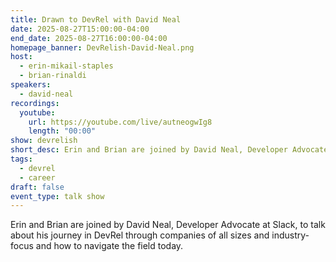 ```yaml
---
title: Drawn to DevRel with David Neal
date: 2025-08-27T15:00:00-04:00
end_date: 2025-08-27T16:00:00-04:00
homepage_banner: DevRelish-David-Neal.png
host:
  - erin-mikail-staples
  - brian-rinaldi
speakers:
  - david-neal
recordings:
  youtube:
    url: https://youtube.com/live/autneogwIg8
    length: "00:00"
show: devrelish
short_desc: Erin and Brian are joined by David Neal, Developer Advocate at Plaid, to talk about his journey in DevRel through companies of all sizes and industry-focus and how to navigate the field today.
tags:
  - devrel
  - career
draft: false
event_type: talk show
---
```


Erin and Brian are joined by David Neal, Developer Advocate at Slack, to talk about his journey in DevRel through companies of all sizes and industry-focus and how to navigate the field today.
